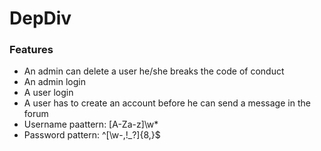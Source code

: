 # DepDiv
### Features
- An admin can delete a user he/she breaks the code of conduct
- An admin login
- A user login
- A user has to create an account before he can send a message in the forum
- Username paattern: [A-Za-z]\w*
- Password pattern: ^[\w\-,!_?]{8,}$